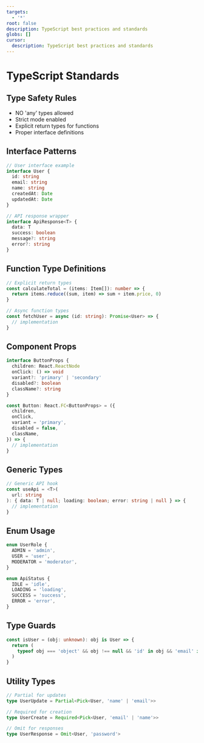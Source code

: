 ```yaml
---
targets:
  - '*'
root: false
description: TypeScript best practices and standards
globs: []
cursor:
  description: TypeScript best practices and standards
---
```


# TypeScript Standards

## Type Safety Rules

- NO 'any' types allowed
- Strict mode enabled
- Explicit return types for functions
- Proper interface definitions

## Interface Patterns

```typescript
// User interface example
interface User {
  id: string
  email: string
  name: string
  createdAt: Date
  updatedAt: Date
}

// API response wrapper
interface ApiResponse<T> {
  data: T
  success: boolean
  message?: string
  error?: string
}
```

## Function Type Definitions

```typescript
// Explicit return types
const calculateTotal = (items: Item[]): number => {
  return items.reduce((sum, item) => sum + item.price, 0)
}

// Async function types
const fetchUser = async (id: string): Promise<User> => {
  // implementation
}
```

## Component Props

```typescript
interface ButtonProps {
  children: React.ReactNode
  onClick: () => void
  variant?: 'primary' | 'secondary'
  disabled?: boolean
  className?: string
}

const Button: React.FC<ButtonProps> = ({
  children,
  onClick,
  variant = 'primary',
  disabled = false,
  className,
}) => {
  // implementation
}
```

## Generic Types

```typescript
// Generic API hook
const useApi = <T>(
  url: string
): { data: T | null; loading: boolean; error: string | null } => {
  // implementation
}
```

## Enum Usage

```typescript
enum UserRole {
  ADMIN = 'admin',
  USER = 'user',
  MODERATOR = 'moderator',
}

enum ApiStatus {
  IDLE = 'idle',
  LOADING = 'loading',
  SUCCESS = 'success',
  ERROR = 'error',
}
```

## Type Guards

```typescript
const isUser = (obj: unknown): obj is User => {
  return (
    typeof obj === 'object' && obj !== null && 'id' in obj && 'email' in obj
  )
}
```

## Utility Types

```typescript
// Partial for updates
type UserUpdate = Partial<Pick<User, 'name' | 'email'>>

// Required for creation
type UserCreate = Required<Pick<User, 'email' | 'name'>>

// Omit for responses
type UserResponse = Omit<User, 'password'>
```

